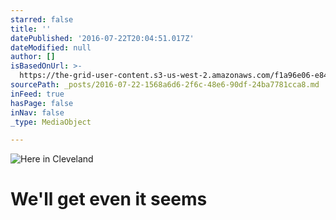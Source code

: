 ```yaml
---
starred: false
title: ''
datePublished: '2016-07-22T20:04:51.017Z'
dateModified: null
author: []
isBasedOnUrl: >-
  https://the-grid-user-content.s3-us-west-2.amazonaws.com/f1a96e06-e84b-4551-a434-e546bf21b1ab.jpg
sourcePath: _posts/2016-07-22-1568a6d6-2f6c-48e6-90df-24ba7781cca8.md
inFeed: true
hasPage: false
inNav: false
_type: MediaObject

---
```

![Here in Cleveland ](https://the-grid-user-content.s3-us-west-2.amazonaws.com/f1a96e06-e84b-4551-a434-e546bf21b1ab.jpg)

# We'll get even it seems